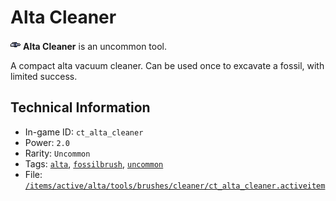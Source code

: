 # Alta Cleaner

<img src="https://raw.githubusercontent.com/Ceterai/Enternia/main/items/active/alta/tools/brushes/cleaner/icon.png" alt="Alta Cleaner icon" loading="lazy" height="16px" width="auto" /> **Alta Cleaner** is an uncommon tool.

A compact alta vacuum cleaner. Can be used once to excavate a fossil, with limited success.

## Technical Information

- In-game ID: `ct_alta_cleaner`
- Power: `2.0`
- Rarity: `Uncommon`
- Tags: [`alta`](https://ceterai.github.io/MyEnternia/Wiki/Tags/Alta), [`fossilbrush`](https://ceterai.github.io/MyEnternia/Wiki/Tags/Fossilbrush), [`uncommon`](https://ceterai.github.io/MyEnternia/Wiki/Tags/Uncommon)
- File: [`/items/active/alta/tools/brushes/cleaner/ct_alta_cleaner.activeitem`](https://github.com/Ceterai/Enternia/blob/main/items/active/alta/tools/brushes/cleaner/ct_alta_cleaner.activeitem)
